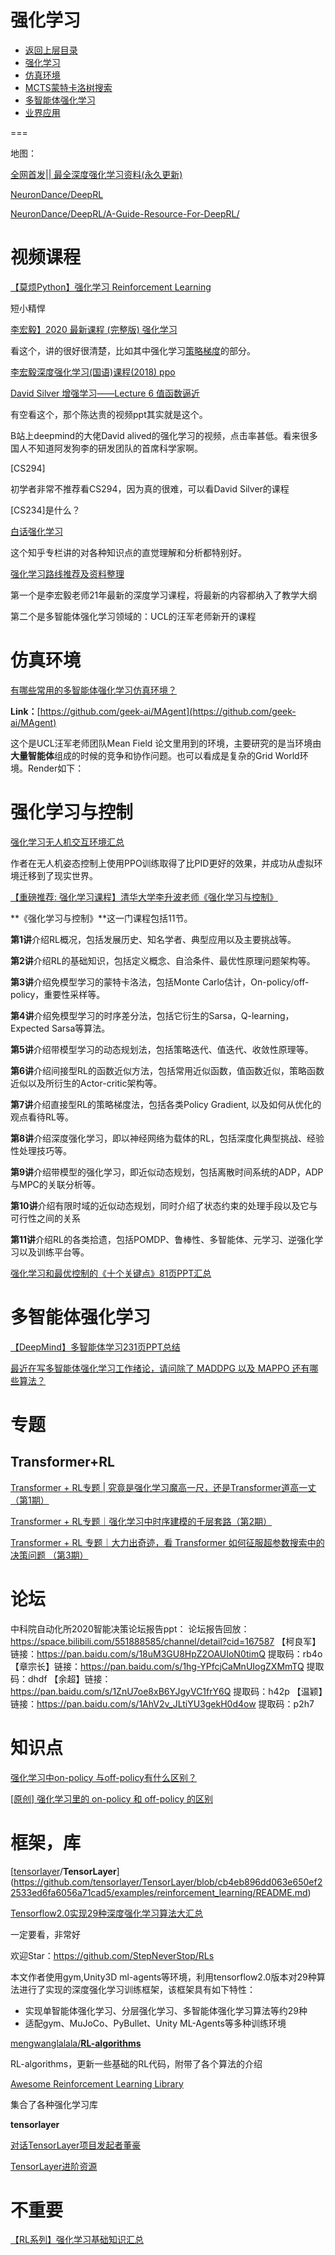 # 强化学习

* [返回上层目录](../README.md)
* [强化学习](reinforcement-learning/reinforcement-learning.md)
* [仿真环境](simulation-platform/simulation-platform.md)
* [MCTS蒙特卡洛树搜索](monte-carlo-tree-search/monte-carlo-tree-search.md)
* [多智能体强化学习](multi-agent-reinforcement-learning/multi-agent-reinforcement-learning.md)
* [业界应用](industry-application/industry-application.md)



===

地图：

[全网首发|| 最全深度强化学习资料(永久更新)](https://mp.weixin.qq.com/s?__biz=MzU0MTgxNDkxOA%3D%3D&idx=1&mid=2247484575&scene=21&sn=42fe3fc7d5978ca9da467fde38a13245#wechat_redirect)

[NeuronDance/DeepRL](https://github.com/NeuronDance/DeepRL)

[NeuronDance/DeepRL/A-Guide-Resource-For-DeepRL/](https://github.com/NeuronDance/DeepRL/tree/master/A-Guide-Resource-For-DeepRL)



# 视频课程

[【莫烦Python】强化学习 Reinforcement Learning](https://www.bilibili.com/video/BV13W411Y75P?p=5)

短小精悍

[李宏毅】2020 最新课程 (完整版) 强化学习 ](https://www.bilibili.com/video/BV1UE411G78S?p=2)

看这个，讲的很好很清楚，比如其中强化学习[策略梯度](https://www.bilibili.com/video/BV1UE411G78S/?p=2&vd_source=147fb813418c7610c21b6a5618c85cb7)的部分。

[李宏毅深度强化学习(国语)课程(2018) ppo](https://www.bilibili.com/video/BV1MW411w79n?p=2&vd_source=147fb813418c7610c21b6a5618c85cb7)

[David Silver 增强学习——Lecture 6 值函数逼近](https://zhuanlan.zhihu.com/p/54189036)

有空看这个，那个陈达贵的视频ppt其实就是这个。

B站上deepmind的大佬David alived的强化学习的视频，点击率甚低。看来很多国人不知道阿发狗李的研发团队的首席科学家啊。

[CS294]

初学者非常不推荐看CS294，因为真的很难，可以看David Silver的课程

[CS234]是什么？

[白话强化学习](https://www.zhihu.com/column/c_1215667894253830144)

这个知乎专栏讲的对各种知识点的直觉理解和分析都特别好。

[强化学习路线推荐及资料整理](https://zhuanlan.zhihu.com/p/344196096)

第一个是李宏毅老师21年最新的深度学习课程，将最新的内容都纳入了教学大纲

第二个是多智能体强化学习领域的：UCL的汪军老师新开的课程

# 仿真环境

[有哪些常用的多智能体强化学习仿真环境？](https://www.zhihu.com/question/332942236/answer/1295507780)

**Link：**[https://github.com/geek-ai/MAgent](https://github.com/geek-ai/MAgent)

这个是UCL汪军老师团队Mean Field 论文里用到的环境，主要研究的是当环境由**大量智能体**组成的时候的竞争和协作问题。也可以看成是复杂的Grid World环境。Render如下：

# 强化学习与控制

[强化学习无人机交互环境汇总](https://zhuanlan.zhihu.com/p/157867488)

作者在无人机姿态控制上使用PPO训练取得了比PID更好的效果，并成功从虚拟环境迁移到了现实世界。

[【重磅推荐: 强化学习课程】清华大学李升波老师《强化学习与控制》](https://mp.weixin.qq.com/s/bDra-n8stqJ3gcS9zr3IVA)

**《强化学习与控制》**这一门课程包括11节。

**第1讲**介绍RL概况，包括发展历史、知名学者、典型应用以及主要挑战等。

**第2讲**介绍RL的基础知识，包括定义概念、自洽条件、最优性原理问题架构等。

**第3讲**介绍免模型学习的蒙特卡洛法，包括Monte Carlo估计，On-policy/off-policy，重要性采样等。

**第4讲**介绍免模型学习的时序差分法，包括它衍生的Sarsa，Q-learning，Expected Sarsa等算法。

**第5讲**介绍带模型学习的动态规划法，包括策略迭代、值迭代、收敛性原理等。

**第6讲**介绍间接型RL的函数近似方法，包括常用近似函数，值函数近似，策略函数近似以及所衍生的Actor-critic架构等。

**第7讲**介绍直接型RL的策略梯度法，包括各类Policy Gradient, 以及如何从优化的观点看待RL等。

**第8讲**介绍深度强化学习，即以神经网络为载体的RL，包括深度化典型挑战、经验性处理技巧等。

**第9讲**介绍带模型的强化学习，即近似动态规划，包括离散时间系统的ADP，ADP与MPC的关联分析等。

**第10讲**介绍有限时域的近似动态规划，同时介绍了状态约束的处理手段以及它与可行性之间的关系

**第11讲**介绍RL的各类拾遗，包括POMDP、鲁棒性、多智能体、元学习、逆强化学习以及训练平台等。



[强化学习和最优控制的《十个关键点》81页PPT汇总](https://mp.weixin.qq.com/s?__biz=MzU0MTgxNDkxOA%3D%3D&chksm=fb257f19cc52f60f9c5a70260fd20cc0b7974bcd300041eb7a75e83eeaaba416d2d965679ff2&idx=1&mid=2247485168&scene=21&sn=59039fc39903a4ee721712b1a2c53b77#wechat_redirect)



# 多智能体强化学习

[【DeepMind】多智能体学习231页PPT总结](https://mp.weixin.qq.com/s?__biz=MzU0MTgxNDkxOA%3D%3D&chksm=fb25711ccc52f80aa10666bec175cafb2a349673f39a558811b8945392df45808a053d0f00c4&idx=1&mid=2247485685&scene=21&sn=54dcbcaf022795d05d1f8a7bf6a17c12#wechat_redirect)



[最近在写多智能体强化学习工作绪论，请问除了 MADDPG 以及 MAPPO 还有哪些算法？](https://www.zhihu.com/question/517905386/answer/2359101768)



# 专题

## Transformer+RL

[Transformer + RL专题 | 究竟是强化学习魔高一尺，还是Transformer道高一丈 （第1期）](https://mp.weixin.qq.com/s?__biz=Mzk0MTI1MzI0OQ==&mid=2247490100&idx=1&sn=56d484dd1cb6062b2783554b88816688&chksm=c2d46ddaf5a3e4cc96329fcbd38876a5936344df6b113e8b7f8bbe8de391a51261e76c6faf46&cur_album_id=2628430986300801025&scene=189#wechat_redirect)

[Transformer + RL专题｜强化学习中时序建模的千层套路（第2期）](https://mp.weixin.qq.com/s?__biz=Mzk0MTI1MzI0OQ==&mid=2247490498&idx=1&sn=4b3e2174d25e530b9a388aba3331295c&chksm=c2d46c2cf5a3e53a3154792c03f4b8be1bc20700ae5a48b70e042272da46e95dcc61a425f079&cur_album_id=2628430986300801025&scene=189#wechat_redirect)

[Transformer + RL 专题｜大力出奇迹，看 Transformer 如何征服超参数搜索中的决策问题 （第3期）](https://mp.weixin.qq.com/s/S0PgD3SEMbrbA4OE--ZCQg)



# 论坛

中科院自动化所2020智能决策论坛报告ppt：
论坛报告回放：https://space.bilibili.com/551888585/channel/detail?cid=167587
【柯良军】链接：https://pan.baidu.com/s/18uM3GU8HpZ2OAUIoN0timQ 提取码：rb4o 
【章宗长】链接：https://pan.baidu.com/s/1hg-YPfcjCaMnUIogZXMmTQ 提取码：dhdf 
【余超】链接：https://pan.baidu.com/s/1ZnU7oe8xB6YJgyVC1frY6Q 提取码：h42p 
【温颖】链接：https://pan.baidu.com/s/1AhV2v_JLtiYU3gekH0d4ow 提取码：p2h7



# 知识点

[强化学习中on-policy 与off-policy有什么区别？](https://www.zhihu.com/question/57159315/answer/1855647973)

[[原创] 强化学习里的 on-policy 和 off-policy 的区别](https://www.codelast.com/%E5%8E%9F%E5%88%9B-%E5%BC%BA%E5%8C%96%E5%AD%A6%E4%B9%A0%E9%87%8C%E7%9A%84-on-policy-%E5%92%8C-off-policy-%E7%9A%84%E5%8C%BA%E5%88%AB/)



# 框架，库

[[tensorlayer](https://github.com/tensorlayer)/**TensorLayer**](https://github.com/tensorlayer/TensorLayer/blob/cb4eb896dd063e650ef22533ed6fa6056a71cad5/examples/reinforcement_learning/README.md)

[Tensorflow2.0实现29种深度强化学习算法大汇总](https://mp.weixin.qq.com/s?__biz=MzU0MTgxNDkxOA%3D%3D&chksm=fb25706bcc52f97dd9a496508d570dde830a1d9181bf232136993eebcad3ade1936adec6d94a&idx=1&mid=2247485826&scene=21&sn=7faa04e1a7b922d3d42059246dcadc8a#wechat_redirect)

一定要看，非常好

欢迎Star：https://github.com/StepNeverStop/RLs

本文作者使用gym,Unity3D ml-agents等环境，利用tensorflow2.0版本对29种算法进行了实现的深度强化学习训练框架，该框架具有如下特性：

- 实现单智能体强化学习、分层强化学习、多智能体强化学习算法等约29种
-  适配gym、MuJoCo、PyBullet、Unity ML-Agents等多种训练环境

[mengwanglalala/**RL-algorithms**](https://github.com/mengwanglalala/RL-algorithms)

RL-algorithms，更新一些基础的RL代码，附带了各个算法的介绍

[Awesome Reinforcement Learning Library](https://github.com/wwxFromTju/awesome-reinforcement-learning-lib)

集合了各种强化学习库



**tensorlayer**

[对话TensorLayer项目发起者董豪](https://zhuanlan.zhihu.com/p/72304092)

[TensorLayer进阶资源](https://www.jianshu.com/p/d206fb7a190d)

# 不重要

[【RL系列】强化学习基础知识汇总](http://blog.sciencenet.cn/blog-3189881-1129931.html)







